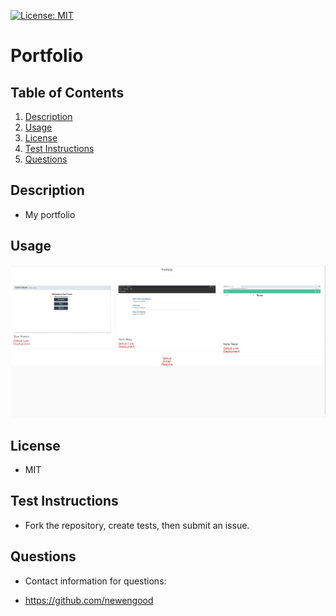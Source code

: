 [![License: MIT](https://img.shields.io/badge/License-MIT-yellow.svg)](https://opensource.org/licenses/MIT)
# Portfolio

## Table of Contents
  
1. [Description](#description)
2. [Usage](#usage)
3. [License](#license)
4. [Test Instructions](#test-instructions)
5. [Questions](#questions)
  
## Description

* My portfolio
  

## Usage

![usage](./docs/files/portfolio.png)

## License
  
* MIT
  

## Test Instructions

* Fork the repository, create tests, then submit an issue.
  
## Questions

* Contact information for questions:

* https://github.com/newengood


  
  
